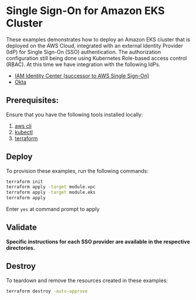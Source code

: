 # Single Sign-On for Amazon EKS Cluster

These examples demonstrates how to deploy an Amazon EKS cluster that is deployed on the AWS Cloud, integrated with an external Identity Provider (IdP) for Single Sign-On (SSO) authentication. The authorization configuration still being done using Kubernetes Role-based access control (RBAC). At this time we have integration with the following IdPs.

- [IAM Identity Center (successor to AWS Single Sign-On)](https://aws.amazon.com/iam/identity-center/)
- [Okta](https://www.okta.com/)

## Prerequisites:

Ensure that you have the following tools installed locally:

1. [aws cli](https://docs.aws.amazon.com/cli/latest/userguide/install-cliv2.html)
2. [kubectl](https://Kubernetes.io/docs/tasks/tools/)
3. [terraform](https://learn.hashicorp.com/tutorials/terraform/install-cli)

## Deploy

To provision these examples, run the following commands:

```sh
terraform init
terraform apply -target module.vpc
terraform apply -target module.eks
terraform apply
```

Enter `yes` at command prompt to apply

## Validate

**Specific instructions for each SSO provider are available in the respective directories.**

## Destroy

To teardown and remove the resources created in these examples:

```sh
terraform destroy -auto-approve
```
